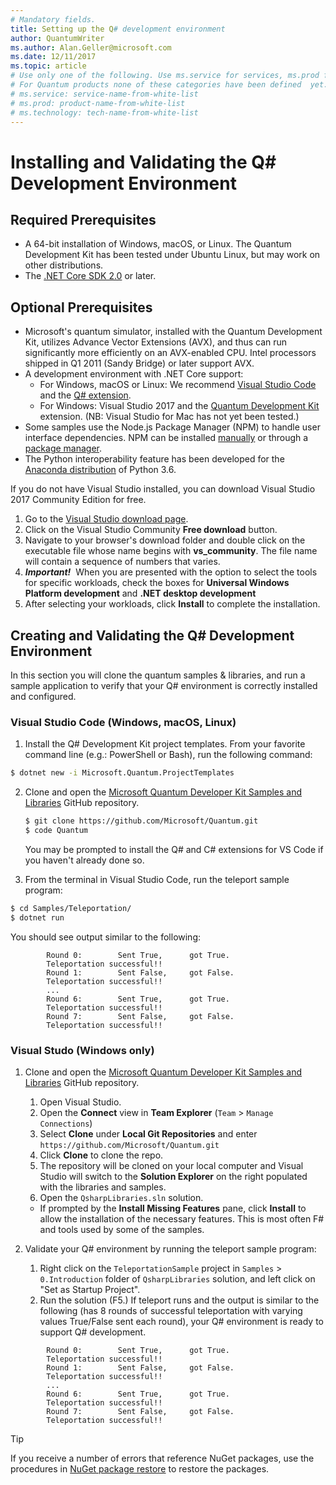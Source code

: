 ```yaml
---
# Mandatory fields.
title: Setting up the Q# development environment 
author: QuantumWriter
ms.author: Alan.Geller@microsoft.com 
ms.date: 12/11/2017
ms.topic: article
# Use only one of the following. Use ms.service for services, ms.prod for on-prem. Remove the # before the relevant field.
# For Quantum products none of these categories have been defined  yet.
# ms.service: service-name-from-white-list
# ms.prod: product-name-from-white-list
# ms.technology: tech-name-from-white-list
---
```


# Installing and Validating the Q# Development Environment

## Required Prerequisites

- A 64-bit installation of Windows, macOS, or Linux.
  The Quantum Development Kit has been tested under Ubuntu Linux, but may work on other distributions.
- The [.NET Core SDK 2.0](https://www.microsoft.com/net/learn/get-started) or later.

## Optional Prerequisites

- Microsoft's quantum simulator, installed with the Quantum Development Kit, utilizes Advance Vector Extensions (AVX), and thus can run significantly more efficiently on an AVX-enabled CPU.
  Intel processors shipped in Q1 2011 (Sandy Bridge) or later support AVX.
- A development environment with .NET Core support:
    - For Windows, macOS or Linux: We recommend [Visual Studio Code](https://code.visualstudio.com/) and the [Q# extension](https://marketplace.visualstudio.com/items?itemName=quantum.microsoft-quantum-development-kit-vscode).
    - For Windows: Visual Studio 2017 and the [Quantum Development Kit](https://marketplace.visualstudio.com/items?itemName=quantum.DevKit) extension.
      (NB: Visual Studio for Mac has not yet been tested.)
- Some samples use the Node.js Package Manager (NPM) to handle user interface dependencies.
  NPM can be installed [manually](https://nodejs.org/en/download/current/) or through a [package manager](https://nodejs.org/en/download/package-manager/).
- The Python interoperability feature has been developed for the [Anaconda distribution](https://www.anaconda.com/download/) of Python 3.6.

If you do not have Visual Studio installed, you can download Visual Studio 2017 Community Edition for free.
1. Go to the [Visual Studio download page](https://www.visualstudio.com/downloads/).
1. Click on the Visual Studio Community **Free download** button.
2. Navigate to your browser's download folder and double click on the executable file whose name begins with **vs_community**. The file name will contain a sequence of numbers that varies.
3. _**Important!**_ &nbsp;When you are presented with the option to select the tools for specific workloads, check the boxes for **Universal Windows Platform development** and **.NET desktop development**
4. After selecting your workloads, click **Install** to complete the installation.

## Creating and Validating the Q# Development Environment

In this section you will clone the quantum samples & libraries, and run a sample application to verify that your Q# environment is correctly installed and configured. 

### Visual Studio Code (Windows, macOS, Linux) ###

1. Install the Q# Development Kit project templates.
   From your favorite command line (e.g.: PowerShell or Bash), run the following command:

```bash
$ dotnet new -i Microsoft.Quantum.ProjectTemplates
```

2. Clone and open the [Microsoft Quantum Developer Kit Samples and Libraries](https://github.com/microsoft/quantum) GitHub repository.
    ```bash
    $ git clone https://github.com/Microsoft/Quantum.git
    $ code Quantum
    ```
    You may be prompted to install the Q# and C# extensions for VS Code if you haven't already done so.

3. From the terminal in Visual Studio Code, run the teleport sample program:
  ```bash
  $ cd Samples/Teleportation/
  $ dotnet run
  ```
  You should see output similar to the following:  
  ```
          Round 0:        Sent True,      got True. 
          Teleportation successful!!
          Round 1:        Sent False,     got False. 
          Teleportation successful!!
          ...
          Round 6:        Sent True,      got True. 
          Teleportation successful!!
          Round 7:        Sent False,     got False. 
          Teleportation successful!!
  ```

### Visual Studo (Windows only) ###

1. Clone and open the [Microsoft Quantum Developer Kit Samples and Libraries](https://github.com/microsoft/quantum) GitHub repository.
    1. Open Visual Studio.
    2. Open the **Connect** view in **Team Explorer** (`Team` > `Manage Connections`)
    3. Select **Clone** under **Local Git Repositories** and enter `https://github.com/Microsoft/Quantum.git`
    4. Click **Clone** to clone the repo.
    5. The repository will be cloned on your local computer and Visual Studio will switch to the **Solution Explorer** on the right populated with the libraries and samples.
    6. Open the `QsharpLibraries.sln` solution.
      - If prompted by the **Install Missing Features** pane, click **Install** to allow the installation of the necessary features. This is most often F# and tools used by some of the samples.

2. Validate your Q# environment by running the teleport sample program:
   1. Right click on the `TeleportationSample` project in `Samples` > `0.Introduction` folder of `QsharpLibraries` solution, and left click on "Set as Startup Project".
   2. Run the solution (F5.) If teleport runs and the output is similar to the following (has 8 rounds of successful teleportation with varying values True/False sent each round), your Q# environment is ready to support Q# development.

```
        Round 0:        Sent True,      got True. 
        Teleportation successful!!
        Round 1:        Sent False,     got False. 
        Teleportation successful!!
        ...
        Round 6:        Sent True,      got True. 
        Teleportation successful!!
        Round 7:        Sent False,     got False. 
        Teleportation successful!!
```

> [!Tip]
> If you receive a number of errors that reference NuGet packages, use the procedures in [NuGet package restore](https://docs.microsoft.com/en-us/nuget/consume-packages/package-restore) to restore the packages.
